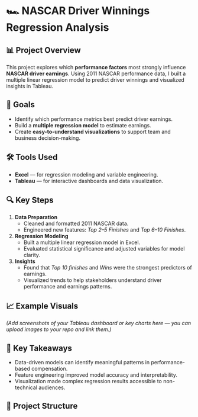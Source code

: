 # 🏎️ NASCAR Driver Winnings Regression Analysis

## 📊 Project Overview
This project explores which **performance factors** most strongly influence **NASCAR driver earnings**. Using 2011 NASCAR performance data, I built a multiple linear regression model to predict driver winnings and visualized insights in Tableau.

## 🎯 Goals
- Identify which performance metrics best predict driver earnings.
- Build a **multiple regression model** to estimate earnings.
- Create **easy-to-understand visualizations** to support team and business decision-making.

## 🛠️ Tools Used
- **Excel** — for regression modeling and variable engineering.
- **Tableau** — for interactive dashboards and data visualization.

## 🔍 Key Steps
1. **Data Preparation**
   - Cleaned and formatted 2011 NASCAR data.
   - Engineered new features: _Top 2–5 Finishes_ and _Top 6–10 Finishes_.
2. **Regression Modeling**
   - Built a multiple linear regression model in Excel.
   - Evaluated statistical significance and adjusted variables for model clarity.
3. **Insights**
   - Found that _Top 10 finishes_ and _Wins_ were the strongest predictors of earnings.
   - Visualized trends to help stakeholders understand driver performance and earnings patterns.

## 📈 Example Visuals
*(Add screenshots of your Tableau dashboard or key charts here — you can upload images to your repo and link them.)*

## 🚀 Key Takeaways
- Data-driven models can identify meaningful patterns in performance-based compensation.
- Feature engineering improved model accuracy and interpretability.
- Visualization made complex regression results accessible to non-technical audiences.

## 📂 Project Structure
